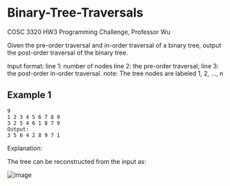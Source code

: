 # Binary-Tree-Traversals
COSC 3320 HW3 Programming Challenge, Professor Wu

Given the pre-order traversal and in-order traversal of a binary tree, output the post-order traversal of the binary tree.

Input format:
line 1: number of nodes
line 2: the pre-order traversal;
line 3: the post-order in-order traversal.
note: The tree nodes are labeled 1, 2, ..., n

## Example 1
```Input:
9
1 2 3 4 5 6 7 8 9
3 2 5 4 6 1 8 7 9
Output:
3 5 6 4 2 8 9 7 1
```
Explanation:

The tree can be reconstructed from the input as:

![image](http://www2.cs.uh.edu/~panruowu/2022f_cosc3320/hw3_pc/pc5.png)


